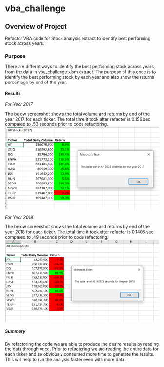 # vba_challenge

## Overview of Project

Refactor VBA code for Stock analysis extract to identify best performing stock across years.

### Purpose

There are differnt ways to identify the best performing stock across years from the data in vba_challenge.xlsm extract. The purpose of this code is to identify the best performing stock by each year and also show the returns percentage by end of the year.

#### Results

*For Year 2017*

The below screenshot shows the total volume and returns by end of the year 2017 for each ticker. The total time it took after refactor is 0.156 sec compared to .53 seconds prior to code refactoring.
![](https://github.com/KGCode1/vba_challenge/blob/main/Resources/Stocks%20analysis%20for%20year%202017.PNG)

*For Year 2018*

The below screenshot shows the total volume and returns by end of the year 2018 for each ticker. The total time it took after refactor is 0.1406 sec compared to .49 seconds prior to code refactoring.
![](https://github.com/KGCode1/vba_challenge/blob/main/Resources/Stocks%20analysis%20for%20year%202018.PNG)

##### **Summary**

By refactoring the code we are able to produce the desire results by reading the data through once. Prior to refactoring we are reading the entire data for each ticker and so obviously consumed more time to generate the results. This will help to run the analysis faster even with more data.
